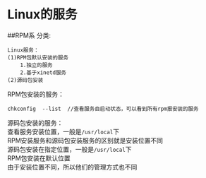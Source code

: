 # Linux的服务

##RPM系
分类:<br>
```
Linux服务：
(1)RPM包默认安装的服务
    1.独立的服务
    2.基于xinetd服务
(2)源码包安装
```
RPM包安装的服务：
```
chkconfig  --list  //查看服务自启动状态，可以看到所有rpm报安装的服务
```
源码包安装的服务：<br>
查看服务安装位置，一般是`/usr/local`下<br>
RPM安装服务和源码包安装服务的区别就是安装位置不同<br>
源码包安装在指定位置，一般是`/usr/local`下<br>
RPM包安装在默认位置<br>
由于安装位置不同，所以他们的管理方式也不同<br>

